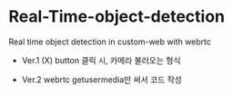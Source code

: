 # Real-Time-object-detection

Real time object detection in custom-web with webrtc

- Ver.1 (X)
button 클릭 시, 카메라 불러오는 형식 

- Ver.2 
webrtc getusermedia만 써서 코드 작성 
